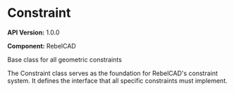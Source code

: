 # Constraint

**API Version:** 1.0.0

**Component:** RebelCAD

Base class for all geometric constraints

The Constraint class serves as the foundation for RebelCAD's constraint system.
It defines the interface that all specific constraints must implement.

